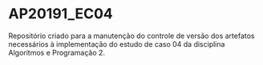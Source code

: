 # AP20191_EC04
Repositório criado para a manutenção do controle de versão dos artefatos necessários à implementação do estudo de caso 04 da disciplina Algoritmos e Programação 2.

